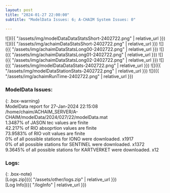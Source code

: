 ```yaml
---
layout: post
title: "2024-01-27 22:00:00"
subtitle: "ModelData Issues: 6; A-CHAIM System Issues: 0"

---
```


![]({{ "/assets/img/modelDataDataStatsShort-2402722.png" | relative_url }})
![]({{ "/assets/img/achaimDataStatsShort-2402722.png" | relative_url }})
![]({{ "/assets/img/achaimDataStatsLong00-2402722.png" | relative_url }})
![]({{ "/assets/img/achaimDataStatsLong01-2402722.png" | relative_url }})
![]({{ "/assets/img/achaimDataStatsLong02-2402722.png" | relative_url }})
![]({{ "/assets/img/modelDataDataStats-2402722.png" | relative_url }})
![]({{ "/assets/img/modelDataStationStats-2402722.png" | relative_url }})
![]({{ "/assets/img/achaimRunTime-2402722.png" | relative_url }})


### ModelData Issues:  
  
{: .box-warning}  
 ModelData report for 27-Jan-2024 22:15:08   
 /home/chaim/ACHAIM_SERVER/A-CHAIM/modelData/2024/027/22/modelData.mat   
 1.3487% of JASON tec values are finite   
 42.217% of RIO absoprtion values are finite   
 73.9583% of RIO volt values are finite   
 0% of all possible stations for IONO were downloaded. x1917   
 0% of all possible stations for SENTINEL were downloaded. x1372   
 9.3645% of all possible stations for KARTVERKET were downloaded. x12   
  


### Logs:  
  
{: .box-note}  
[Logs.zip]({{ "/assets/other/logs.zip" | relative_url }})  
[Log Info]({{ "/logInfo" | relative_url }})  

